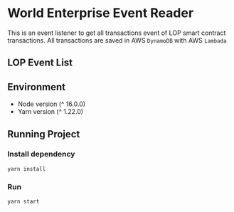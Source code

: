 # World Enterprise Event Reader

This is an event listener to get all transactions event of LOP smart contract transactions.
All transactions are saved in AWS `DynamoDB` with AWS `Lambada`

## LOP Event List


## Environment

- Node version (^ 16.0.0)
- Yarn version (^ 1.22.0)

## Running Project

### Install dependency

`yarn install`

### Run

`yarn start`
